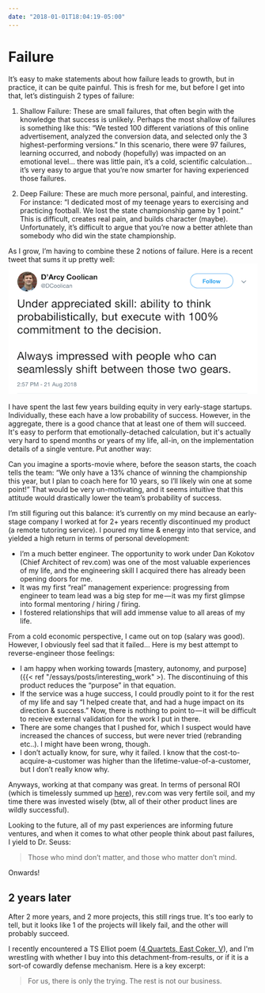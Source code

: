 ```yaml
---
date: "2018-01-01T18:04:19-05:00"
---
```


# Failure

It’s easy to make statements about how failure leads to growth, but in practice, it can be quite painful. This is fresh for me, but before I get into that, let’s distinguish 2 types of failure:

1) Shallow Failure: These are small failures, that often begin with the knowledge that success is unlikely. Perhaps the most shallow of failures is something like this: “We tested 100 different variations of this online advertisement, analyzed the conversion data, and selected only the 3 highest-performing versions.” In this scenario, there were 97 failures, learning occurred, and nobody (hopefully) was impacted on an emotional level… there was little pain, it’s a cold, scientific calculation… it’s very easy to argue that you’re now smarter for having experienced those failures.

2) Deep Failure: These are much more personal, painful, and interesting. For instance: “I dedicated most of my teenage years to exercising and practicing football. We lost the state championship game by 1 point.” This is difficult, creates real pain, and builds character (maybe). Unfortunately, it’s difficult to argue that you’re now a better athlete than somebody who did win the state championship.

As I grow, I’m having to combine these 2 notions of failure. Here is a recent tweet that sums it up pretty well:
![Twitter Screenshot](fail_twitter_cap.png "Think probabilistically but execute with 100% commitment")

I have spent the last few years building equity in very early-stage startups. Individually, these each have a low probability of success. However, in the aggregate, there is a good chance that at least one of them will succeed. It's easy to perform that emotionally-detached calculation, but it's actually very hard to spend months or years of my life, all-in, on the implementation details of a single venture. Put another way:

Can you imagine a sports-movie where, before the season starts, the coach tells the team: “We only have a 13% chance of winning the championship this year, but I plan to coach here for 10 years, so I’ll likely win one at some point!” That would be very un-motivating, and it seems intuitive that this attitude would drastically lower the team’s probability of success.

I’m still figuring out this balance: it’s currently on my mind because an early-stage company I worked at for 2+ years recently discontinued my product (a remote tutoring service). I poured my time & energy into that service, and yielded a high return in terms of personal development:

- I’m a much better engineer. The opportunity to work under Dan Kokotov (Chief Architect of rev.com) was one of the most valuable experiences of my life, and the engineering skill I acquired there has already been opening doors for me.
- It was my first “real” management experience: progressing from engineer to team lead was a big step for me — it was my first glimpse into formal mentoring / hiring / firing.
- I fostered relationships that will add immense value to all areas of my life.

From a cold economic perspective, I came out on top (salary was good). However, I obviously feel sad that it failed... Here is my best attempt to reverse-engineer those feelings:

- I am happy when working towards [mastery, autonomy, and purpose]({{< ref "/essays/posts/interesting_work" >). The discontinuing of this product reduces the “purpose” in that equation.
- If the service was a huge success, I could proudly point to it for the rest of my life and say “I helped create that, and had a huge impact on its direction & success.” Now, there is nothing to point to — it will be difficult to receive external validation for the work I put in there.
- There are some changes that I pushed for, which I suspect would have increased the chances of success, but were never tried (rebranding etc..). I might have been wrong, though.
- I don’t actually know, for sure, why it failed. I know that the cost-to-acquire-a-customer was higher than the lifetime-value-of-a-customer, but I don’t really know why.

Anyways, working at that company was great. In terms of personal ROI (which is timelessly summed up [here](https://www.biblestudytools.com/esv/matthew/passage/?q=matthew+13:3-8)), rev.com was very fertile soil, and my time there was invested wisely (btw, all of their other product lines are wildly successful).

Looking to the future, all of my past experiences are informing future ventures, and when it comes to what other people think about past failures, I yield to Dr. Seuss:

>Those who mind don’t matter, and those who matter don’t mind.

Onwards!

## 2 years later

After 2 more years, and 2 more projects, this still rings true. It's too early to tell, but it looks like 1 of the projects will likely fail, and the other will probably succeed.

I recently encountered a TS Elliot poem ([4 Quartets, East Coker, V](http://www.coldbacon.com/poems/fq.html)), and I'm wrestling with whether I buy into this detachment-from-results, or if it is a sort-of cowardly defense mechanism. Here is a key excerpt:

>For us, there is only the trying. The rest is not our business.
